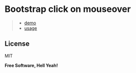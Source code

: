 # Bootstrap click on mouseover

> - [demo][1]
> - [usage][2]

License
----

MIT


**Free Software, Hell Yeah!**

[1]:http://jeka-kiselyov.github.io/bootstrap-clickonmouseover/#examples
[2]:http://jeka-kiselyov.github.io/bootstrap-clickonmouseover/
